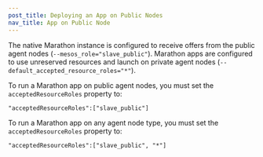 ```yaml
---
post_title: Deploying an App on Public Nodes
nav_title: App on Public Node
---
```


The native Marathon instance is configured to receive offers from the public agent nodes (`--mesos_role="slave_public"`). Marathon apps are configured to use unreserved resources and launch on private agent nodes (`--default_accepted_resource_roles="*"`).

To run a Marathon app on public agent nodes, you must set the `acceptedResourceRoles` property to:

    "acceptedResourceRoles":["slave_public"]

To run a Marathon app on any agent node type, you must set the `acceptedResourceRoles` property to:

    "acceptedResourceRoles":["slave_public", "*"]
